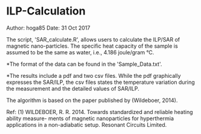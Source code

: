 # ILP-Calculation

Author: hoga85
Date: 31 Oct 2017


The script, 'SAR_calculate.R', allows users to calculate the ILP/SAR of magnetic nano-particles. 
The specific heat capacity of the sample is assumed to be the same as water, i.e., 4.186  joule/gram °C.

*The format of the data can be found in the 'Sample_Data.txt'. 

*The results include a pdf and two csv files. While the pdf graphically expresses the SAR/ILP, the csv files states the temperature variation during the measurement and the detailed values of SAR/ILP. 

The algorithm is based on the paper published by (Wildeboer, 2014). 


Ref:
(1) WILDEBOER, R. R. 2014. Towards standardized and reliable heating ability measure- ments of magnetic nanoparticles for hyperthermia applications in a non-adiabatic setup. Resonant Circuits Limited.
